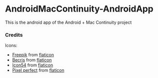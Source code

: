 # AndroidMacContinuity-AndroidApp
This is the android app of the Android + Mac Continuity project



### Credits
Icons:
* [Freepik](https://www.flaticon.com/authors/freepik) from [flaticon](https://www.flaticon.com)
* [Becris](https://www.flaticon.com/authors/becris) from [flaticon](https://www.flaticon.com)
* [Icon54](https://icon54.com/) from [flaticon](https://www.flaticon.com)
* [Pixel perfect](https://www.flaticon.com/authors/pixel-perfect) from [flaticon](https://www.flaticon.com)
